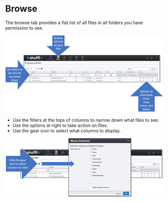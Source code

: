# Browse

The browse tab provides a flat list of all files in all folders you have permission to see. 

![Using the browse tab](img/presentations-browse-1.png)

* Use the filters at the tops of columns to narrow down what files to see. 
* Use the options at right to take action on files. 
* Use the gear icon to select what columns to display. 

![Using the gear icon](img/presentations-browse-2.png)
